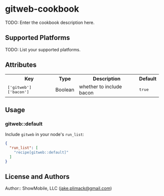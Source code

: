 # gitweb-cookbook

TODO: Enter the cookbook description here.

## Supported Platforms

TODO: List your supported platforms.

## Attributes

<table>
  <tr>
    <th>Key</th>
    <th>Type</th>
    <th>Description</th>
    <th>Default</th>
  </tr>
  <tr>
    <td><tt>['gitweb']['bacon']</tt></td>
    <td>Boolean</td>
    <td>whether to include bacon</td>
    <td><tt>true</tt></td>
  </tr>
</table>

## Usage

### gitweb::default

Include `gitweb` in your node's `run_list`:

```json
{
  "run_list": [
    "recipe[gitweb::default]"
  ]
}
```

## License and Authors

Author:: ShowMobile, LLC (<jake.plimack@gmail.com>)
